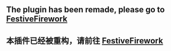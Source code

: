 ## The plugin has been remade, please go to [FestiveFirework](https://github.com/SugarMGP/FestiveFirework)
## 本插件已经被重构，请前往 [FestiveFirework](https://github.com/SugarMGP/FestiveFirework)

